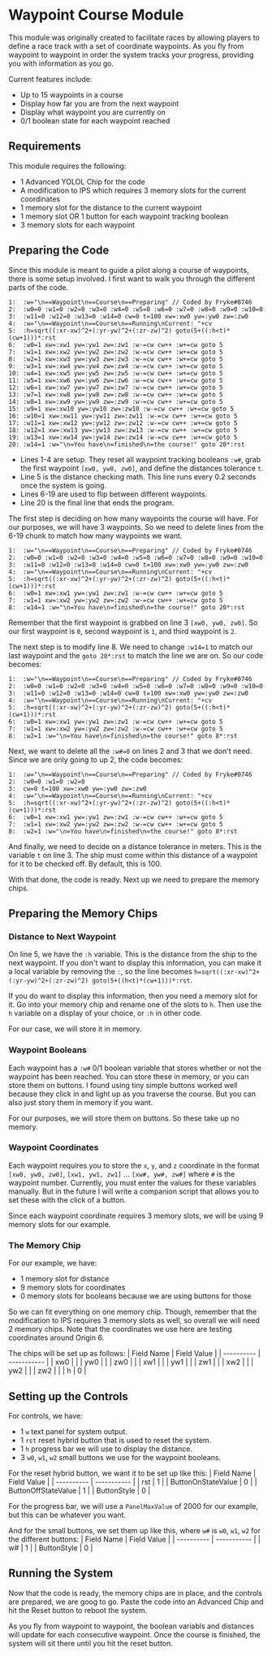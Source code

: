 # Waypoint Course Module

This module was originally created to facilitate races by allowing players to define a race track with a set of coordinate waypoints. As you fly from waypoint to waypoint in order the system tracks your progress, providing you with information as you go.

Current features include:

- Up to 15 waypoints in a course
- Display how far you are from the next waypoint
- Display what waypoint you are currently on
- 0/1 boolean state for each waypoint reached

## Requirements

This module requires the following:
- 1 Advanced YOLOL Chip for the code
- A modification to IPS which requires 3 memory slots for the current coordinates
- 1 memory slot for the distance to the current waypoint
- 1 memory slot OR 1 button for each waypoint tracking boolean
- 3 memory slots for each waypoint

## Preparing the Code

Since this module is meant to guide a pilot along a course of waypoints, there is some setup involved.
I first want to walk you through the different parts of the code.

```
1:  :w="\n==Waypoint\n==Course\n==Preparing" // Coded by Fryke#0746
2:  :w0=0 :w1=0 :w2=0 :w3=0 :w4=0 :w5=0 :w6=0 :w7=0 :w8=0 :w9=0 :w10=0
3:  :w11=0 :w12=0 :w13=0 :w14=0 cw=0 t=100 xw=:xw0 yw=:yw0 zw=:zw0
4:  :w="\n==Waypoint\n==Course\n==Running\nCurrent: "+cv
5:  :h=sqrt((:xr-xw)^2+(:yr-yw)^2+(:zr-zw)^2) goto(5+((:h<t)*(cw+1)))*:rst
6:  :w0=1 xw=:xw1 yw=:yw1 zw=:zw1 :w-=cw cw++ :w+=cw goto 5
7:  :w1=1 xw=:xw2 yw=:yw2 zw=:zw2 :w-=cw cw++ :w+=cw goto 5
8:  :w2=1 xw=:xw3 yw=:yw3 zw=:zw3 :w-=cw cw++ :w+=cw goto 5
9:  :w3=1 xw=:xw4 yw=:yw4 zw=:zw4 :w-=cw cw++ :w+=cw goto 5
10: :w4=1 xw=:xw5 yw=:yw5 zw=:zw5 :w-=cw cw++ :w+=cw goto 5
11: :w5=1 xw=:xw6 yw=:yw6 zw=:zw6 :w-=cw cw++ :w+=cw goto 5 
12: :w6=1 xw=:xw7 yw=:yw7 zw=:zw7 :w-=cw cw++ :w+=cw goto 5
13: :w7=1 xw=:xw8 yw=:yw8 zw=:zw8 :w-=cw cw++ :w+=cw goto 5
14: :w8=1 xw=:xw9 yw=:yw9 zw=:zw9 :w-=cw cw++ :w+=cw goto 5
15: :w9=1 xw=:xw10 yw=:yw10 zw=:zw10 :w-=cw cw++ :w+=cw goto 5
16: :w10=1 xw=:xw11 yw=:yw11 zw=:zw11 :w-=cw cw++ :w+=cw goto 5
17: :w11=1 xw=:xw12 yw=:yw12 zw=:zw12 :w-=cw cw++ :w+=cw goto 5
18: :w12=1 xw=:xw13 yw=:yw13 zw=:zw13 :w-=cw cw++ :w+=cw goto 5
19: :w13=1 xw=:xw14 yw=:yw14 zw=:zw14 :w-=cw cw++ :w+=cw goto 5
20: :w14=1 :w="\n=You have\n=finished\n=the course!" goto 20*:rst
```

- Lines 1-4 are setup. They reset all waypoint tracking booleans `:w#`, grab the first waypoint `[xw0, yw0, zw0]`, and define the distances tolerance `t`.
- Line 5 is the distance checking math. This line runs every 0.2 seconds once the system is going.
- Lines 6-19 are used to flip between different waypoints.
- Line 20 is the final line that ends the program.

The first step is deciding on how many waypoints the course will have. For our purposes, we will have 3 waypoints. So we need to delete lines from the 6-19 chunk to match how many waypoints we want.

```
1:  :w="\n==Waypoint\n==Course\n==Preparing" // Coded by Fryke#0746
2:  :w0=0 :w1=0 :w2=0 :w3=0 :w4=0 :w5=0 :w6=0 :w7=0 :w8=0 :w9=0 :w10=0
3:  :w11=0 :w12=0 :w13=0 :w14=0 cw=0 t=100 xw=:xw0 yw=:yw0 zw=:zw0
4:  :w="\n==Waypoint\n==Course\n==Running\nCurrent: "+cv
5:  :h=sqrt((:xr-xw)^2+(:yr-yw)^2+(:zr-zw)^2) goto(5+((:h<t)*(cw+1)))*:rst
6:  :w0=1 xw=:xw1 yw=:yw1 zw=:zw1 :w-=cw cw++ :w+=cw goto 5
7:  :w1=1 xw=:xw2 yw=:yw2 zw=:zw2 :w-=cw cw++ :w+=cw goto 5
8:  :w14=1 :w="\n=You have\n=finished\n=the course!" goto 20*:rst
```

Remember that the first waypoint is grabbed on line 3 `[xw0, yw0, zw0]`. So our first waypoint is `0`, second waypoint is `1`, and third waypoint is `2`.

The next step is to modify line 8. We need to change `:w14=1` to match our last waypoint and the `goto 20*:rst` to match the line we are on. So our code becomes:

```
1:  :w="\n==Waypoint\n==Course\n==Preparing" // Coded by Fryke#0746
2:  :w0=0 :w1=0 :w2=0 :w3=0 :w4=0 :w5=0 :w6=0 :w7=0 :w8=0 :w9=0 :w10=0
3:  :w11=0 :w12=0 :w13=0 :w14=0 cw=0 t=100 xw=:xw0 yw=:yw0 zw=:zw0
4:  :w="\n==Waypoint\n==Course\n==Running\nCurrent: "+cv
5:  :h=sqrt((:xr-xw)^2+(:yr-yw)^2+(:zr-zw)^2) goto(5+((:h<t)*(cw+1)))*:rst
6:  :w0=1 xw=:xw1 yw=:yw1 zw=:zw1 :w-=cw cw++ :w+=cw goto 5
7:  :w1=1 xw=:xw2 yw=:yw2 zw=:zw2 :w-=cw cw++ :w+=cw goto 5
8:  :w2=1 :w="\n=You have\n=finished\n=the course!" goto 8*:rst
```

Next, we want to delete all the `:w#=0` on lines 2 and 3 that we don't need. Since we are only going to up 2, the code becomes:

```
1:  :w="\n==Waypoint\n==Course\n==Preparing" // Coded by Fryke#0746
2:  :w0=0 :w1=0 :w2=0
3:  cw=0 t=100 xw=:xw0 yw=:yw0 zw=:zw0
4:  :w="\n==Waypoint\n==Course\n==Running\nCurrent: "+cv
5:  :h=sqrt((:xr-xw)^2+(:yr-yw)^2+(:zr-zw)^2) goto(5+((:h<t)*(cw+1)))*:rst
6:  :w0=1 xw=:xw1 yw=:yw1 zw=:zw1 :w-=cw cw++ :w+=cw goto 5
7:  :w1=1 xw=:xw2 yw=:yw2 zw=:zw2 :w-=cw cw++ :w+=cw goto 5
8:  :w2=1 :w="\n=You have\n=finished\n=the course!" goto 8*:rst
```

And finally, we need to decide on a distance tolerance in meters. This is the variable `t` on line 3. The ship must come within this distance of a waypoint for it to be checked off. By default, this is 100.

With that done, the code is ready. Next up we need to prepare the memory chips.

## Preparing the Memory Chips

### Distance to Next Waypoint
On line 5, we have the `:h` variable. This is the distance from the ship to the next waypoint. If you don't want to display this information, you can make it a local variable by removing the `:`, so the line becomes `h=sqrt((:xr-xw)^2+(:yr-yw)^2+(:zr-zw)^2) goto(5+((h<t)*(cw+1)))*:rst`.

If you do want to display this information, then you need a memory slot for it. Go into your memory chip and rename one of the slots to `h`. Then use the `h` variable on a display of your choice, or `:h` in other code.

For our case, we will store it in memory.

### Waypoint Booleans

Each waypoint has a `:w#` 0/1 boolean variable that stores whether or not the waypoint has been reached. You can store these in memory, or you can store them on buttons. I found using tiny simple buttons worked well because they click in and light up as you traverse the course. But you can also just story them in memory if you want.

For our purposes, we will store them on buttons. So these take up no memory.

### Waypoint Coordinates

Each waypoint requires you to store the `x`, `y`, and `z` coordinate in the format `[xw0, yw0, zw0]`, `[xw1, yw1, zw1]` ... `[xw#, yw#, zw#]` where `#` is the waypoint number. Currently, you must enter the values for these variables manually. But in the future I will write a companion script that allows you to set these with the click of a button.

Since each waypoint coordinate requires 3 memory slots, we will be using 9 memory slots for our example.

### The Memory Chip

For our example, we have:
- 1 memory slot for distance
- 9 memory slots for coordinates
- 0 memory slots for booleans because we are using buttons for those

So we can fit everything on one memory chip. Though, remember that the modification to IPS requires 3 memory slots as well, so overall we will need 2 memory chips. Note that the coordinates we use here are testing coordinates around Origin 6.

The chips will be set up as follows:
| Field Name | Field Value |
| ---------- | ----------- |
| xw0 |  |
| yw0 |  |
| zw0 |  |
| xw1 |  |
| yw1 |  |
| zw1 |  |
| xw2 |  |
| yw2 |  |
| zw2 |  |
| h | 0 |

## Setting up the Controls

For controls, we have:
- 1 `w` text panel for system output. 
- 1 `rst` reset hybrid button that is used to reset the system.
- 1 `h` progress bar we will use to display the distance.
- 3 `w0`, `w1`, `w2` small buttons we use for the waypoint booleans.

For the reset hybrid button, we want it to be set up like this:
| Field Name | Field Value |
| ---------- | ----------- |
| rst | 1 | 
| ButtonOnStateValue | 0 |
| ButtonOffStateValue | 1 |
| ButtonStyle | 0 |

For the progress bar, we will use a `PanelMaxValue` of 2000 for our example, but this can be whatever you want.

And for the small buttons, we set them up like this, where `w#` is `w0`, `w1`, `w2` for the different buttons:
| Field Name | Field Value |
| ---------- | ----------- |
| w# | 1 | 
| ButtonStyle | 0 |

## Running the System

Now that the code is ready, the memory chips are in place, and the controls are prepared, we are goog to go. Paste the code into an Advanced Chip and hit the Reset button to reboot the system.

As you fly from waypoint to waypoint, the boolean variabls and distances will update for each consecutive waypoint. Once the course is finished, the system will sit there until you hit the reset button.
